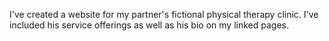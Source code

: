 I've created a website for my partner's fictional physical therapy clinic. I've included his service offerings as well as his bio on my linked pages.